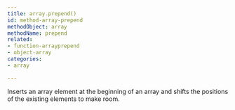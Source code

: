 ```yaml
---
title: array.prepend()
id: method-array-prepend
methodObject: array
methodName: prepend
related:
- function-arrayprepend
- object-array
categories:
- array

---
```


Inserts an array element at the beginning of an array
        and shifts the positions of the existing elements to
        make room.